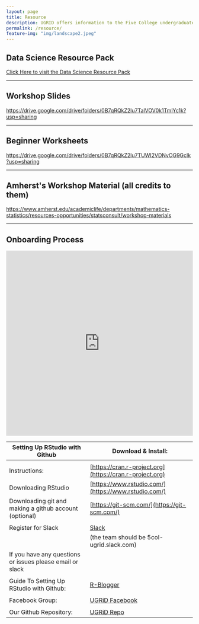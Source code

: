 ```yaml
---
layout: page
title: Resource
description: UGRID offers information to the Five College undergraduate students for becoming a Data Scientist. Checkout its resource page for educational articles, blogs, and advice. 
permalink: /resource/
feature-img: "img/landscape2.jpeg"
--- 
```


<h2> Data Science Resource Pack </h2>

<a href="https://docs.google.com/document/d/1ybqfYYISGWTvPbdcLfyf95g8Sx3HmcP7qFnsJLpAnOw/edit">Click Here to visit the Data Science Resource Pack</a>                                                        

-----

<h2> Workshop Slides </h2>

<https://drive.google.com/drive/folders/0B7qRQkZ2lu7TalVOV0k1TmlYc1k?usp=sharing>

-----


<h2> Beginner Worksheets </h2>

<https://drive.google.com/drive/folders/0B7qRQkZ2lu7TUWI2VDNvOG9Gclk?usp=sharing>

-----

<h2> Amherst's Workshop Material (all credits to them) </h2>

<https://www.amherst.edu/academiclife/departments/mathematics-statistics/resources-opportunities/statsconsult/workshop-materials>

-----

<h2> Onboarding Process </h2>

<center>
<iframe width="100%" height="500px" src="https://www.youtube.com/embed/527lvu63xa0" frameborder="0" allowfullscreen></iframe>
</center>

Setting Up RStudio with Github                              | Download & Install:
----------------------------------------------------------- | -----------------------------------------------------------
                                                            | 
Instructions:                                               | [https://cran.r-project.org](https://cran.r-project.org) 
Downloading RStudio                                         | [https://www.rstudio.com/](https://www.rstudio.com/)  
Downloading git and making a github account (optional)      | [https://git-scm.com/](https://git-scm.com/)  
                                                            |
Register for Slack                                          | [Slack](https://slack.com/) 
                                                            | (the team should be 5col-ugrid.slack.com)
If you have any questions or issues please email or slack   |
                                                            |
Guide To Setting Up RStudio with Github:                    | [R-Blogger](https://www.r-bloggers.com/rstudio-and-github/)    
                                                            |
Facebook Group:                                             | [UGRiD Facebook](https://www.facebook.com/groups/787225494648469/)          |
                                                            | 
Our Github Repository:                                      | [UGRiD Repo](https://github.com/UGRiDUMass) 
                                                            
                                                            
